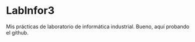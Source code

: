 # LabInfor3
Mis prácticas de laboratorio de informática industrial.
Bueno, aquí probando el github.
